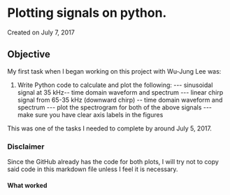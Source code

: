 
# Plotting signals on python.

Created on July 7, 2017

## Objective 

My first task when I began working on this project with Wu-Jung Lee was:

1. Write Python code to calculate and plot the following:
    --- sinusoidal signal at 35 kHz-- time domain waveform and spectrum
    --- linear chirp signal from 65-35 kHz (downward chirp) -- time domain waveform and spectrum
    --- plot the spectrogram for both of the above signals
    --- make sure you have clear axis labels in the figures

This was one of the tasks I needed to complete by around July 5, 2017.

### Disclaimer

Since the GitHub already has the code for both plots, I will try not to copy said code in 
this markdown file unless I feel it is necessary. 

#### What worked



